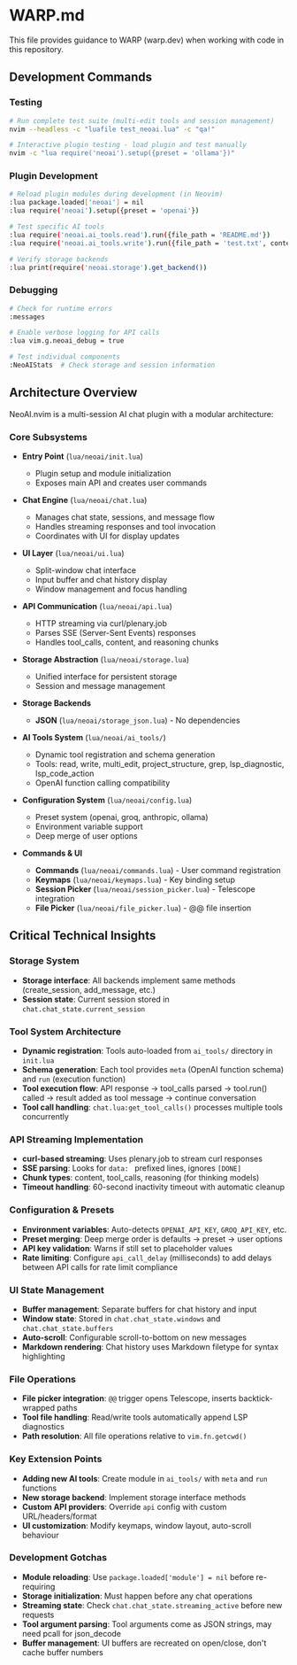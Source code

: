 # WARP.md

This file provides guidance to WARP (warp.dev) when working with code in this repository.

## Development Commands

### Testing
```bash
# Run complete test suite (multi-edit tools and session management)
nvim --headless -c "luafile test_neoai.lua" -c "qa!"

# Interactive plugin testing - load plugin and test manually
nvim -c "lua require('neoai').setup({preset = 'ollama'})"
```

### Plugin Development
```bash
# Reload plugin modules during development (in Neovim)
:lua package.loaded['neoai'] = nil
:lua require('neoai').setup({preset = 'openai'})

# Test specific AI tools
:lua require('neoai.ai_tools.read').run({file_path = 'README.md'})
:lua require('neoai.ai_tools.write').run({file_path = 'test.txt', content = 'hello'})

# Verify storage backends
:lua print(require('neoai.storage').get_backend())
```

### Debugging
```bash
# Check for runtime errors
:messages

# Enable verbose logging for API calls
:lua vim.g.neoai_debug = true

# Test individual components
:NeoAIStats  # Check storage and session information
```

## Architecture Overview

NeoAI.nvim is a multi-session AI chat plugin with a modular architecture:

### Core Subsystems
- **Entry Point** (`lua/neoai/init.lua`)
  - Plugin setup and module initialization
  - Exposes main API and creates user commands

- **Chat Engine** (`lua/neoai/chat.lua`)
  - Manages chat state, sessions, and message flow
  - Handles streaming responses and tool invocation
  - Coordinates with UI for display updates

- **UI Layer** (`lua/neoai/ui.lua`)
  - Split-window chat interface
  - Input buffer and chat history display
  - Window management and focus handling

- **API Communication** (`lua/neoai/api.lua`)
  - HTTP streaming via curl/plenary.job
  - Parses SSE (Server-Sent Events) responses
  - Handles tool_calls, content, and reasoning chunks

- **Storage Abstraction** (`lua/neoai/storage.lua`)
  - Unified interface for persistent storage
  - Session and message management

- **Storage Backends**
  - **JSON** (`lua/neoai/storage_json.lua`) - No dependencies

- **AI Tools System** (`lua/neoai/ai_tools/`)
  - Dynamic tool registration and schema generation
  - Tools: read, write, multi_edit, project_structure, grep, lsp_diagnostic, lsp_code_action
  - OpenAI function calling compatibility

- **Configuration System** (`lua/neoai/config.lua`)
  - Preset system (openai, groq, anthropic, ollama)
  - Environment variable support
  - Deep merge of user options

- **Commands & UI** 
  - **Commands** (`lua/neoai/commands.lua`) - User command registration
  - **Keymaps** (`lua/neoai/keymaps.lua`) - Key binding setup
  - **Session Picker** (`lua/neoai/session_picker.lua`) - Telescope integration
  - **File Picker** (`lua/neoai/file_picker.lua`) - @@ file insertion

## Critical Technical Insights

### Storage System
- **Storage interface**: All backends implement same methods (create_session, add_message, etc.)
- **Session state**: Current session stored in `chat.chat_state.current_session`

### Tool System Architecture
- **Dynamic registration**: Tools auto-loaded from `ai_tools/` directory in `init.lua`
- **Schema generation**: Each tool provides `meta` (OpenAI function schema) and `run` (execution function)
- **Tool execution flow**: API response → tool_calls parsed → tool.run() called → result added as tool message → continue conversation
- **Tool call handling**: `chat.lua:get_tool_calls()` processes multiple tools concurrently

### API Streaming Implementation
- **curl-based streaming**: Uses plenary.job to stream curl responses
- **SSE parsing**: Looks for `data: ` prefixed lines, ignores `[DONE]`
- **Chunk types**: content, tool_calls, reasoning (for thinking models)
- **Timeout handling**: 60-second inactivity timeout with automatic cleanup

### Configuration & Presets
- **Environment variables**: Auto-detects `OPENAI_API_KEY`, `GROQ_API_KEY`, etc.
- **Preset merging**: Deep merge order is defaults → preset → user options
- **API key validation**: Warns if still set to placeholder values
- **Rate limiting**: Configure `api_call_delay` (milliseconds) to add delays between API calls for rate limit compliance

### UI State Management
- **Buffer management**: Separate buffers for chat history and input
- **Window state**: Stored in `chat.chat_state.windows` and `chat.chat_state.buffers`
- **Auto-scroll**: Configurable scroll-to-bottom on new messages
- **Markdown rendering**: Chat history uses Markdown filetype for syntax highlighting

### File Operations
- **File picker integration**: `@@` trigger opens Telescope, inserts backtick-wrapped paths
- **Tool file handling**: Read/write tools automatically append LSP diagnostics
- **Path resolution**: All file operations relative to `vim.fn.getcwd()`

### Key Extension Points
- **Adding new AI tools**: Create module in `ai_tools/` with `meta` and `run` functions
- **New storage backend**: Implement storage interface methods
- **Custom API providers**: Override `api` config with custom URL/headers/format
- **UI customization**: Modify keymaps, window layout, auto-scroll behaviour

### Development Gotchas
- **Module reloading**: Use `package.loaded['module'] = nil` before re-requiring
- **Storage initialization**: Must happen before any chat operations
- **Streaming state**: Check `chat.chat_state.streaming_active` before new requests
- **Tool argument parsing**: Tool arguments come as JSON strings, may need pcall for json_decode
- **Buffer management**: UI buffers are recreated on open/close, don't cache buffer numbers
